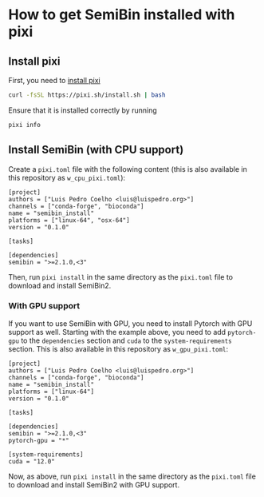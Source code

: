 # How to get SemiBin installed with pixi

## Install pixi

First, you need to [install pixi](https://pixi.sh/dev/)

```bash
curl -fsSL https://pixi.sh/install.sh | bash
```

Ensure that it is installed correctly by running

```bash
pixi info
```

## Install SemiBin (with CPU support)

Create a `pixi.toml` file with the following content (this is also available in this repository as `w_cpu_pixi.toml`):

```toml(./w_cpu_pixi.toml)
[project]
authors = ["Luis Pedro Coelho <luis@luispedro.org>"]
channels = ["conda-forge", "bioconda"]
name = "semibin_install"
platforms = ["linux-64", "osx-64"]
version = "0.1.0"

[tasks]

[dependencies]
semibin = ">=2.1.0,<3"
```

Then, run `pixi install` in the same directory as the `pixi.toml` file to download and install SemiBin2.

### With GPU support

If you want to use SemiBin with GPU, you need to install Pytorch with GPU support as well. Starting with the example above, you need to add `pytorch-gpu` to the `dependencies` section and `cuda` to the `system-requirements` section. This is also available in this repository as `w_gpu_pixi.toml`:

```toml(./w_gpu_pixi.toml)
[project]
authors = ["Luis Pedro Coelho <luis@luispedro.org>"]
channels = ["conda-forge", "bioconda"]
name = "semibin_install"
platforms = ["linux-64"]
version = "0.1.0"

[tasks]

[dependencies]
semibin = ">=2.1.0,<3"
pytorch-gpu = "*"

[system-requirements]
cuda = "12.0"
```

Now, as above, run `pixi install` in the same directory as the `pixi.toml` file to download and install SemiBin2 with GPU support.


